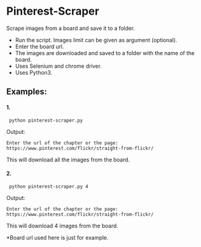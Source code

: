 # Pinterest-Scraper

Scrape images from a board and save it to a folder.

- Run the script. Images limit can be given as argument (optional).
- Enter the board url.
- The images are downloaded and saved to a folder with the name of the board.
- Uses Selenium and chrome driver.
- Uses Python3.

## Examples:
#### 1.
````
 python pinterest-scraper.py
 ````
Output:

````
Enter the url of the chapter or the page:
https://www.pinterest.com/flickr/straight-from-flickr/
````
This will download all the images from the board.

#### 2.
````
 python pinterest-scraper.py 4
 ````
Output:

````
Enter the url of the chapter or the page:
https://www.pinterest.com/flickr/straight-from-flickr/
````
This will download 4 images from the board.

*Board url used here is just for example.
